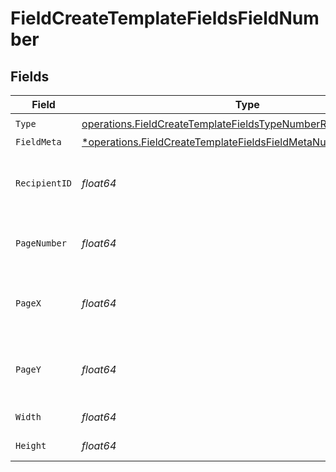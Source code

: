 # FieldCreateTemplateFieldsFieldNumber


## Fields

| Field                                                                                                                                             | Type                                                                                                                                              | Required                                                                                                                                          | Description                                                                                                                                       |
| ------------------------------------------------------------------------------------------------------------------------------------------------- | ------------------------------------------------------------------------------------------------------------------------------------------------- | ------------------------------------------------------------------------------------------------------------------------------------------------- | ------------------------------------------------------------------------------------------------------------------------------------------------- |
| `Type`                                                                                                                                            | [operations.FieldCreateTemplateFieldsTypeNumberRequestBody1](../../models/operations/fieldcreatetemplatefieldstypenumberrequestbody1.md)          | :heavy_check_mark:                                                                                                                                | N/A                                                                                                                                               |
| `FieldMeta`                                                                                                                                       | [*operations.FieldCreateTemplateFieldsFieldMetaNumberRequestBody](../../models/operations/fieldcreatetemplatefieldsfieldmetanumberrequestbody.md) | :heavy_minus_sign:                                                                                                                                | N/A                                                                                                                                               |
| `RecipientID`                                                                                                                                     | *float64*                                                                                                                                         | :heavy_check_mark:                                                                                                                                | The ID of the recipient to create the field for.                                                                                                  |
| `PageNumber`                                                                                                                                      | *float64*                                                                                                                                         | :heavy_check_mark:                                                                                                                                | The page number the field will be on.                                                                                                             |
| `PageX`                                                                                                                                           | *float64*                                                                                                                                         | :heavy_check_mark:                                                                                                                                | The X coordinate of where the field will be placed.                                                                                               |
| `PageY`                                                                                                                                           | *float64*                                                                                                                                         | :heavy_check_mark:                                                                                                                                | The Y coordinate of where the field will be placed.                                                                                               |
| `Width`                                                                                                                                           | *float64*                                                                                                                                         | :heavy_check_mark:                                                                                                                                | The width of the field.                                                                                                                           |
| `Height`                                                                                                                                          | *float64*                                                                                                                                         | :heavy_check_mark:                                                                                                                                | The height of the field.                                                                                                                          |